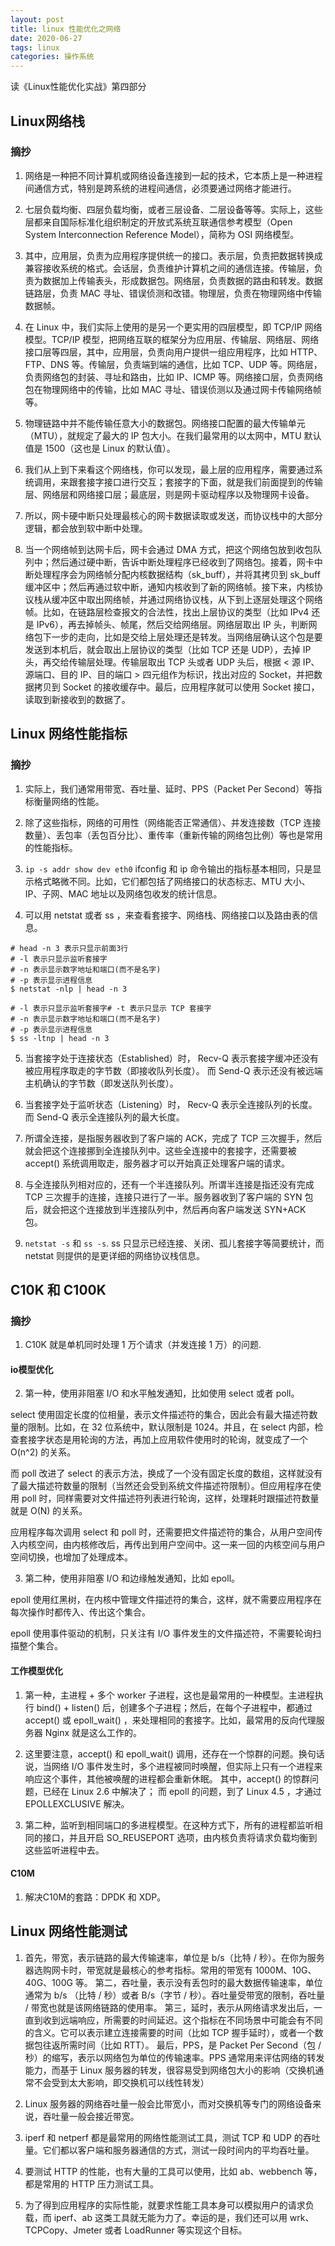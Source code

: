 ```yaml
---
layout: post
title: linux 性能优化之网络
date: 2020-06-27
tags: linux
categories: 操作系统
---
```


读《Linux性能优化实战》第四部分

<!--more-->

## Linux网络栈

### 摘抄

1. 网络是一种把不同计算机或网络设备连接到一起的技术，它本质上是一种进程间通信方式，特别是跨系统的进程间通信，必须要通过网络才能进行。

2. 七层负载均衡、四层负载均衡，或者三层设备、二层设备等等。实际上，这些层都来自国际标准化组织制定的开放式系统互联通信参考模型（Open System Interconnection Reference Model），简称为 OSI 网络模型。

3. 其中，应用层，负责为应用程序提供统一的接口。表示层，负责把数据转换成兼容接收系统的格式。会话层，负责维护计算机之间的通信连接。传输层，负责为数据加上传输表头，形成数据包。网络层，负责数据的路由和转发。数据链路层，负责 MAC 寻址、错误侦测和改错。物理层，负责在物理网络中传输数据帧。

4. 在 Linux 中，我们实际上使用的是另一个更实用的四层模型，即 TCP/IP 网络模型。TCP/IP 模型，把网络互联的框架分为应用层、传输层、网络层、网络接口层等四层，其中，应用层，负责向用户提供一组应用程序，比如 HTTP、FTP、DNS 等。传输层，负责端到端的通信，比如 TCP、UDP 等。网络层，负责网络包的封装、寻址和路由，比如 IP、ICMP 等。网络接口层，负责网络包在物理网络中的传输，比如 MAC 寻址、错误侦测以及通过网卡传输网络帧等。

5. 物理链路中并不能传输任意大小的数据包。网络接口配置的最大传输单元（MTU），就规定了最大的 IP 包大小。在我们最常用的以太网中，MTU 默认值是 1500（这也是 Linux 的默认值）。

6. 我们从上到下来看这个网络栈，你可以发现，最上层的应用程序，需要通过系统调用，来跟套接字接口进行交互；套接字的下面，就是我们前面提到的传输层、网络层和网络接口层；最底层，则是网卡驱动程序以及物理网卡设备。

7. 所以，网卡硬中断只处理最核心的网卡数据读取或发送，而协议栈中的大部分逻辑，都会放到软中断中处理。

8. 当一个网络帧到达网卡后，网卡会通过 DMA 方式，把这个网络包放到收包队列中；然后通过硬中断，告诉中断处理程序已经收到了网络包。接着，网卡中断处理程序会为网络帧分配内核数据结构（sk_buff），并将其拷贝到 sk_buff 缓冲区中；然后再通过软中断，通知内核收到了新的网络帧。接下来，内核协议栈从缓冲区中取出网络帧，并通过网络协议栈，从下到上逐层处理这个网络帧。比如，在链路层检查报文的合法性，找出上层协议的类型（比如 IPv4 还是 IPv6），再去掉帧头、帧尾，然后交给网络层。网络层取出 IP 头，判断网络包下一步的走向，比如是交给上层处理还是转发。当网络层确认这个包是要发送到本机后，就会取出上层协议的类型（比如 TCP 还是 UDP），去掉 IP 头，再交给传输层处理。传输层取出 TCP 头或者 UDP 头后，根据 < 源 IP、源端口、目的 IP、目的端口 > 四元组作为标识，找出对应的 Socket，并把数据拷贝到 Socket 的接收缓存中。最后，应用程序就可以使用 Socket 接口，读取到新接收到的数据了。

## Linux 网络性能指标

### 摘抄

1. 实际上，我们通常用带宽、吞吐量、延时、PPS（Packet Per Second）等指标衡量网络的性能。

2. 除了这些指标，网络的可用性（网络能否正常通信）、并发连接数（TCP 连接数量）、丢包率（丢包百分比）、重传率（重新传输的网络包比例）等也是常用的性能指标。

3. `ip -s addr show dev eth0`
ifconfig 和 ip 命令输出的指标基本相同，只是显示格式略微不同。比如，它们都包括了网络接口的状态标志、MTU 大小、IP、子网、MAC 地址以及网络包收发的统计信息。

4. 可以用 netstat 或者 ss ，来查看套接字、网络栈、网络接口以及路由表的信息。
```
# head -n 3 表示只显示前面3行
# -l 表示只显示监听套接字
# -n 表示显示数字地址和端口(而不是名字)
# -p 表示显示进程信息
$ netstat -nlp | head -n 3

# -l 表示只显示监听套接字# -t 表示只显示 TCP 套接字
# -n 表示显示数字地址和端口(而不是名字)
# -p 表示显示进程信息
$ ss -ltnp | head -n 3
```

5. 当套接字处于连接状态（Established）时，
Recv-Q 表示套接字缓冲还没有被应用程序取走的字节数（即接收队列长度）。
而 Send-Q 表示还没有被远端主机确认的字节数（即发送队列长度）。

6. 当套接字处于监听状态（Listening）时，
Recv-Q 表示全连接队列的长度。
而 Send-Q 表示全连接队列的最大长度。

7. 所谓全连接，是指服务器收到了客户端的 ACK，完成了 TCP 三次握手，然后就会把这个连接挪到全连接队列中。这些全连接中的套接字，还需要被 accept() 系统调用取走，服务器才可以开始真正处理客户端的请求。

8. 与全连接队列相对应的，还有一个半连接队列。所谓半连接是指还没有完成 TCP 三次握手的连接，连接只进行了一半。服务器收到了客户端的 SYN 包后，就会把这个连接放到半连接队列中，然后再向客户端发送 SYN+ACK 包。

9. `netstat -s` 和 `ss -s`. ss 只显示已经连接、关闭、孤儿套接字等简要统计，而 netstat 则提供的是更详细的网络协议栈信息。


## C10K 和 C100K

### 摘抄

1. C10K 就是单机同时处理 1 万个请求（并发连接 1 万）的问题.

#### io模型优化

2. 第一种，使用非阻塞 I/O 和水平触发通知，比如使用 select 或者 poll。

select 使用固定长度的位相量，表示文件描述符的集合，因此会有最大描述符数量的限制。比如，在 32 位系统中，默认限制是 1024。并且，在 select 内部，检查套接字状态是用轮询的方法，再加上应用软件使用时的轮询，就变成了一个 O(n^2) 的关系。

而 poll 改进了 select 的表示方法，换成了一个没有固定长度的数组，这样就没有了最大描述符数量的限制（当然还会受到系统文件描述符限制）。但应用程序在使用 poll 时，同样需要对文件描述符列表进行轮询，这样，处理耗时跟描述符数量就是 O(N) 的关系。

应用程序每次调用 select 和 poll 时，还需要把文件描述符的集合，从用户空间传入内核空间，由内核修改后，再传出到用户空间中。这一来一回的内核空间与用户空间切换，也增加了处理成本。

3. 第二种，使用非阻塞 I/O 和边缘触发通知，比如 epoll。

epoll 使用红黑树，在内核中管理文件描述符的集合，这样，就不需要应用程序在每次操作时都传入、传出这个集合。

epoll 使用事件驱动的机制，只关注有 I/O 事件发生的文件描述符，不需要轮询扫描整个集合。

#### 工作模型优化

1. 第一种，主进程 + 多个 worker 子进程，这也是最常用的一种模型。主进程执行 bind() + listen() 后，创建多个子进程；然后，在每个子进程中，都通过 accept() 或 epoll_wait() ，来处理相同的套接字。比如，最常用的反向代理服务器 Nginx 就是这么工作的。

2. 这里要注意，accept() 和 epoll_wait() 调用，还存在一个惊群的问题。换句话说，当网络 I/O 事件发生时，多个进程被同时唤醒，但实际上只有一个进程来响应这个事件，其他被唤醒的进程都会重新休眠。
其中，accept() 的惊群问题，已经在 Linux 2.6 中解决了；
而 epoll 的问题，到了 Linux 4.5 ，才通过 EPOLLEXCLUSIVE 解决。

3. 第二种，监听到相同端口的多进程模型。在这种方式下，所有的进程都监听相同的接口，并且开启 SO_REUSEPORT 选项，由内核负责将请求负载均衡到这些监听进程中去。


#### C10M

1. 解决C10M的套路：DPDK 和 XDP。

## Linux 网络性能测试

1. 首先，带宽，表示链路的最大传输速率，单位是 b/s（比特 / 秒）。在你为服务器选购网卡时，带宽就是最核心的参考指标。常用的带宽有 1000M、10G、40G、100G 等。
第二，吞吐量，表示没有丢包时的最大数据传输速率，单位通常为 b/s （比特 / 秒）或者 B/s（字节 / 秒）。吞吐量受带宽的限制，吞吐量 / 带宽也就是该网络链路的使用率。
第三，延时，表示从网络请求发出后，一直到收到远端响应，所需要的时间延迟。这个指标在不同场景中可能会有不同的含义。它可以表示建立连接需要的时间（比如 TCP 握手延时），或者一个数据包往返所需时间（比如 RTT）。
最后，PPS，是 Packet Per Second（包 / 秒）的缩写，表示以网络包为单位的传输速率。PPS 通常用来评估网络的转发能力，而基于 Linux 服务器的转发，很容易受到网络包大小的影响（交换机通常不会受到太大影响，即交换机可以线性转发）

2. Linux 服务器的网络吞吐量一般会比带宽小，而对交换机等专门的网络设备来说，吞吐量一般会接近带宽。

3. iperf 和 netperf 都是最常用的网络性能测试工具，测试 TCP 和 UDP 的吞吐量。它们都以客户端和服务器通信的方式，测试一段时间内的平均吞吐量。

4. 要测试 HTTP 的性能，也有大量的工具可以使用，比如 ab、webbench 等，都是常用的 HTTP 压力测试工具。

5. 为了得到应用程序的实际性能，就要求性能工具本身可以模拟用户的请求负载，而 iperf、ab 这类工具就无能为力了。幸运的是，我们还可以用 wrk、TCPCopy、Jmeter 或者 LoadRunner 等实现这个目标。